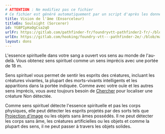 ```yaml
---
# ATTENTION : Ne modifiez pas ce fichier
# Ce fichier est généré automatiquement par un script d'après les données du module Foundry VTT officiel et de sa traduction
title: Vision de l'âme (Ensorceleur)
titleEn: Soulsight (Sorcerer)
id: YGBPIpHaOgCsa2qO
urlFr: https://gitlab.com/pathfinder-fr/foundryvtt-pathfinder2-fr/-/blob/master/data/feats/YGBPIpHaOgCsa2qO.htm
urlEn: https://gitlab.com/hooking/foundry-vtt---pathfinder-2e/-/blob/master/packs/data/feats.db/soulsight-sorcerer.json
layout: dons
---
```

L'essence spirituelle dans votre sang a ouvert vos sens au monde de l'au-delà. Vous obtenez sens spirituel comme un sens imprécis avec une portée de 18 m.

Sens spirituel vous permet de sentir les esprits des créatures, incluant les créatures vivantes, la plupart des morts-vivants intelligents et les apparitions dans la portée indiquée. Comme avec votre ouïe et les autres sens imprécis, vous avez toujours besoin de [Chercher](../actions/chercher.md) pour localiser une créature Non détectée.

Comme sens spirituel détecte l'essence spirituelle et pas les corps physiques, elle peut détecter les esprits projetés par des sorts tels que [Projection d'image](../sorts/projection-d-image.md) ou les objets sans âmes possédés. Il ne peut détecter les corps sans âme, les créatures artificielles ou les objets et comme la plupart des sens, il ne peut passer à travers les objets solides.
